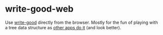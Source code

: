 write-good-web
==============

Use [write-good](https://github.com/btford/write-good) directly from the browser. Mostly for the fun of playing with a tree data structure as [other apps do it](https://github.com/btford/write-good#apps) (and look better).

